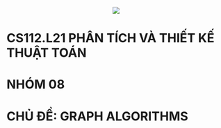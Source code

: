<p align="center"> 
  <a align="center" href="https://www.uit.edu.vn/"> 
    <img src="https://www.uit.edu.vn/sites/vi/files/banner_uit_15.png">
  </a>
</p>

# CS112.L21 PHÂN TÍCH VÀ THIẾT KẾ THUẬT TOÁN
# NHÓM 08
# CHỦ ĐỀ: GRAPH ALGORITHMS
